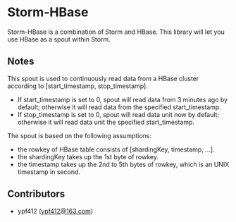 # Storm-HBase
Storm-HBase is a combination of Storm and HBase. This library will let you use HBase as a spout within Storm.

## Notes
This spout is used to continuously read data from a HBase cluster according to [start_timestamp, stop_timestamp].
* If start_timestamp is set to 0, spout will read data from 3 minutes ago by default; otherwise it will read data from the specified start_timestamp.
* If stop_timestamp is set to 0, spout will read data unit now by default; otherwise it will read data unit the specified start_timestamp.

The spout is based on the following assumptions:
* the rowkey of HBase table consists of [shardingKey, timestamp, ...].
* the shardingKey takes up the 1st byte of rowkey.
* the timestamp takes up the 2nd to 5th bytes of rowkey, which is an UNIX timestamp in second.

## Contributors
* ypf412 (ypf412@163.com)

